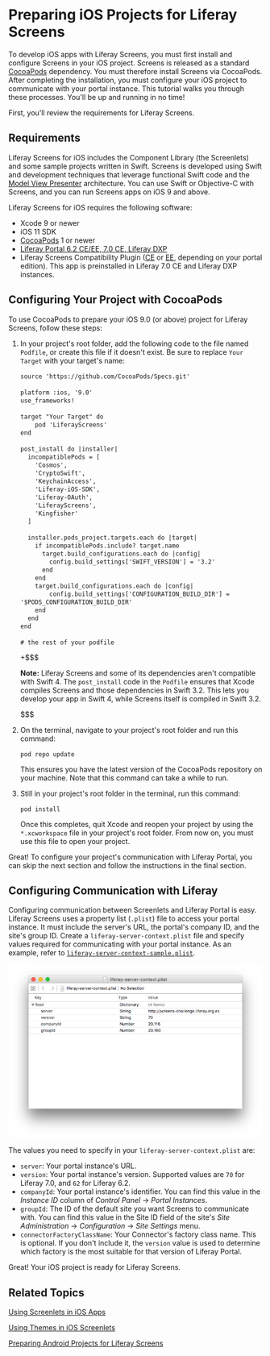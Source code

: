 # Preparing iOS Projects for Liferay Screens [](id=preparing-ios-projects-for-liferay-screens)

To develop iOS apps with Liferay Screens, you must first install and configure 
Screens in your iOS project. Screens is released as a standard 
[CocoaPods](https://cocoapods.org) 
dependency. You must therefore install Screens via CocoaPods. After completing 
the installation, you must configure your iOS project to communicate with your 
portal instance. This tutorial walks you through these processes. You'll be up 
and running in no time! 

First, you'll review the requirements for Liferay Screens. 

## Requirements [](id=requirements)

Liferay Screens for iOS includes the Component Library (the Screenlets) and 
some sample projects written in Swift. Screens is developed using Swift and 
development techniques that leverage functional Swift code and the 
[Model View Presenter](http://en.wikipedia.org/wiki/Model%E2%80%93view%E2%80%93presenter) 
architecture. You can use Swift or Objective-C with Screens, and you can run 
Screens apps on iOS 9 and above. 

Liferay Screens for iOS requires the following software: 

- Xcode 9 or newer
- iOS 11 SDK
- [CocoaPods](http://cocoapods.org) 1 or newer
- [Liferay Portal 6.2 CE/EE, 7.0 CE, Liferay DXP](http://www.liferay.com/downloads/liferay-portal/available-releases)
- Liferay Screens Compatibility Plugin 
  ([CE](http://www.liferay.com/marketplace/-/mp/application/54365664) or 
  [EE](http://www.liferay.com/marketplace/-/mp/application/54369726), 
  depending on your portal edition). This app is preinstalled in Liferay 7.0 CE 
  and Liferay DXP instances. 

## Configuring Your Project with CocoaPods [](id=configuring-your-project-with-cocoapods)

To use CocoaPods to prepare your iOS 9.0 (or above) project for Liferay Screens, 
follow these steps:

1.  In your project's root folder, add the following code to the file named 
    `Podfile`, or create this file if it doesn't exist. Be sure to replace 
    `Your Target` with your target's name: 

        source 'https://github.com/CocoaPods/Specs.git'

        platform :ios, '9.0'
        use_frameworks!

        target "Your Target" do
            pod 'LiferayScreens'
        end

        post_install do |installer|
          incompatiblePods = [
            'Cosmos',
            'CryptoSwift',
            'KeychainAccess',
            'Liferay-iOS-SDK',
            'Liferay-OAuth',
            'LiferayScreens',
            'Kingfisher'
          ]

          installer.pods_project.targets.each do |target|
            if incompatiblePods.include? target.name
              target.build_configurations.each do |config|
                config.build_settings['SWIFT_VERSION'] = '3.2'
              end
            end
            target.build_configurations.each do |config|
                config.build_settings['CONFIGURATION_BUILD_DIR'] = '$PODS_CONFIGURATION_BUILD_DIR'
            end
          end
        end

        # the rest of your podfile

    +$$$

    **Note:** Liferay Screens and some of its dependencies aren't compatible 
    with Swift 4. The `post_install` code in the `Podfile` ensures that Xcode 
    compiles Screens and those dependencies in Swift 3.2. This lets you develop 
    your app in Swift 4, while Screens itself is compiled in Swift 3.2. 

    $$$

2.  On the terminal, navigate to your project's root folder and run this 
    command: 

        pod repo update

    This ensures you have the latest version of the CocoaPods repository on your 
    machine. Note that this command can take a while to run. 

3.  Still in your project's root folder in the terminal, run this command: 

        pod install

    Once this completes, quit Xcode and reopen your project by using the 
    `*.xcworkspace` file in your project's root folder. From now on, you must 
    use this file to open your project. 

Great! To configure your project's communication with Liferay Portal, you can 
skip the next section and follow the instructions in the final section. 

## Configuring Communication with Liferay [](id=configuring-communication-with-liferay)

Configuring communication between Screenlets and Liferay Portal is easy. Liferay
Screens uses a property list (`.plist`) file to access your portal instance. It 
must include the server's URL, the portal's company ID, and the site's group ID. 
Create a `liferay-server-context.plist` file and specify values required for 
communicating with your portal instance. As an example, refer to 
[`liferay-server-context-sample.plist`](https://github.com/liferay/liferay-screens/blob/master/ios/Framework/Core/Resources/liferay-server-context-sample.plist). 

![Figure 1: Here's a property list file, called `liferay-context.plist`.](../../images/screens-ios-liferay-context.png)

The values you need to specify in your `liferay-server-context.plist` are: 

- `server`: Your portal instance's URL.
- `version`: Your portal instance's version. Supported values are `70` for
  Liferay 7.0, and `62` for Liferay 6.2.
- `companyId`: Your portal instance's identifier. You can find this value in
  the *Instance ID* column of *Control Panel* &rarr; *Portal Instances*.
- `groupId`: The ID of the default site you want Screens to
  communicate with. You can find this value in the Site ID field of the site's
  *Site Administration* &rarr; *Configuration* &rarr; *Site Settings* menu.
- `connectorFactoryClassName`: Your Connector's factory class name.
  This is optional. If you don't include it, the `version` value is used to
  determine which factory is the most suitable for that version of Liferay 
  Portal.

Great! Your iOS project is ready for Liferay Screens. 

## Related Topics [](id=related-topics)

[Using Screenlets in iOS Apps](/develop/tutorials/-/knowledge_base/6-2/using-screenlets-in-ios-apps)

[Using Themes in iOS Screenlets](/develop/tutorials/-/knowledge_base/6-2/using-themes-in-ios-screenlets)

[Preparing Android Projects for Liferay Screens](/develop/tutorials/-/knowledge_base/6-2/preparing-android-projects-for-liferay-screens)
